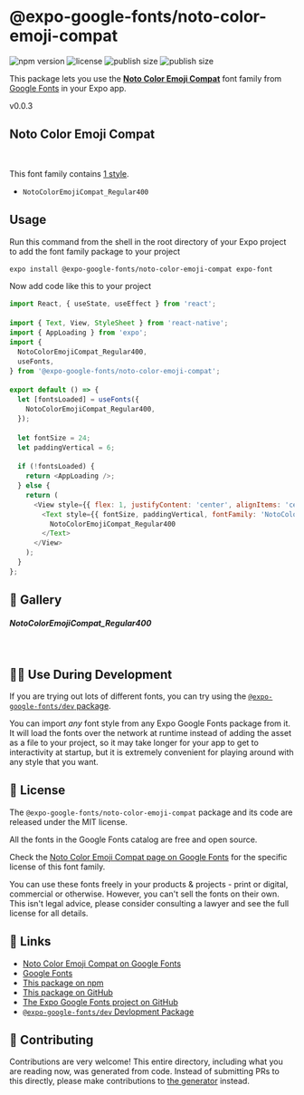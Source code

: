 # @expo-google-fonts/noto-color-emoji-compat

![npm version](https://flat.badgen.net/npm/v/@expo-google-fonts/noto-color-emoji-compat)
![license](https://flat.badgen.net/github/license/expo/google-fonts)
![publish size](https://flat.badgen.net/packagephobia/install/@expo-google-fonts/noto-color-emoji-compat)
![publish size](https://flat.badgen.net/packagephobia/publish/@expo-google-fonts/noto-color-emoji-compat)

This package lets you use the [**Noto Color Emoji Compat**](https://fonts.google.com/specimen/Noto+Color+Emoji+Compat) font family from [Google Fonts](https://fonts.google.com/) in your Expo app.

v0.0.3

## Noto Color Emoji Compat

![Noto Color Emoji Compat](./font-family.png)

This font family contains [1 style](#-gallery).

- `NotoColorEmojiCompat_Regular400`

## Usage

Run this command from the shell in the root directory of your Expo project to add the font family package to your project
```sh
expo install @expo-google-fonts/noto-color-emoji-compat expo-font
```

Now add code like this to your project
```js
import React, { useState, useEffect } from 'react';

import { Text, View, StyleSheet } from 'react-native';
import { AppLoading } from 'expo';
import {
  NotoColorEmojiCompat_Regular400,
  useFonts,
} from '@expo-google-fonts/noto-color-emoji-compat';

export default () => {
  let [fontsLoaded] = useFonts({
    NotoColorEmojiCompat_Regular400,
  });

  let fontSize = 24;
  let paddingVertical = 6;

  if (!fontsLoaded) {
    return <AppLoading />;
  } else {
    return (
      <View style={{ flex: 1, justifyContent: 'center', alignItems: 'center' }}>
        <Text style={{ fontSize, paddingVertical, fontFamily: 'NotoColorEmojiCompat_Regular400' }}>
          NotoColorEmojiCompat_Regular400
        </Text>
      </View>
    );
  }
};

```

## 🔡 Gallery

##### NotoColorEmojiCompat_Regular400
![NotoColorEmojiCompat_Regular400](./975e5d89d39fa5ce6e443f0acba2d714cdff5675202a3ce66012c61a5fec1698.ttf.png)


## 👩‍💻 Use During Development

If you are trying out lots of different fonts, you can try using the [`@expo-google-fonts/dev` package](https://github.com/expo/google-fonts/tree/master/font-packages/dev#readme).

You can import *any* font style from any Expo Google Fonts package from it. It will load the fonts
over the network at runtime instead of adding the asset as a file to your project, so it may take longer
for your app to get to interactivity at startup, but it is extremely convenient
for playing around with any style that you want.

## 📖 License

The `@expo-google-fonts/noto-color-emoji-compat` package and its code are released under the MIT license.

All the fonts in the Google Fonts catalog are free and open source.

Check the [Noto Color Emoji Compat page on Google Fonts](https://fonts.google.com/specimen/Noto+Color+Emoji+Compat) for the specific license of this font family.

You can use these fonts freely in your products & projects - print or digital, commercial or otherwise. However, you can't sell the fonts on their own. This isn't legal advice, please consider consulting a lawyer and see the full license for all details.

## 🔗 Links

- [Noto Color Emoji Compat on Google Fonts](https://fonts.google.com/specimen/Noto+Color+Emoji+Compat)
- [Google Fonts](https://fonts.google.com/)
- [This package on npm](https://www.npmjs.com/package/@expo-google-fonts/noto-color-emoji-compat)
- [This package on GitHub](https://github.com/expo/google-fonts/tree/master/font-packages/noto-color-emoji-compat)
- [The Expo Google Fonts project on GitHub](https://github.com/expo/google-fonts)
- [`@expo-google-fonts/dev` Devlopment Package](https://github.com/expo/google-fonts/tree/master/font-packages/dev)


## 🤝 Contributing

Contributions are very welcome! This entire directory, including what you are reading now, was generated from code. Instead of submitting PRs to this directly, please make contributions to [the generator](https://github.com/expo/google-fonts/tree/master/packages/generator) instead.
